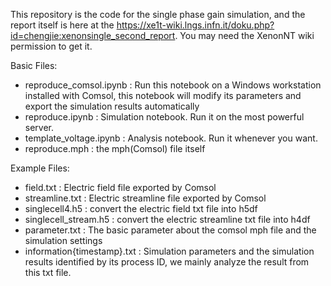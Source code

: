 This repository is the code for the single phase gain simulation, and the report itself is here at the https://xe1t-wiki.lngs.infn.it/doku.php?id=chengjie:xenonsingle_second_report. You may need the XenonNT wiki permission to get it. 

Basic Files:
- reproduce_comsol.ipynb : Run this notebook on a Windows workstation installed with Comsol, this notebook will modify its parameters and export the simulation results automatically
- reproduce.ipynb : Simulation notebook. Run it on the most powerful server.
- template_voltage.ipynb : Analysis notebook. Run it whenever you want.
- reproduce.mph : the mph(Comsol) file itself



Example Files:
- field.txt : Electric field file exported by Comsol 
- streamline.txt : Electric streamline file exported by Comsol 
- singlecell4.h5 : convert the electric field txt file into h5df 
- singlecell_stream.h5 : convert the electric streamline txt file into h4df 
- parameter.txt : The basic parameter about the comsol mph file and the simulation settings
- information{timestamp}.txt : Simulation parameters and the simulation results identified by its process ID, we mainly analyze the result from this txt file. 





